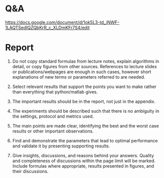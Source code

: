 # Q&A 
https://docs.google.com/document/d/1ok5L3-td_jNWF-1LAQTSedIQZQbKrR_c_XLDmKFr7S4/edit

# Report
1) Do not copy standard formulas from lecture notes, explain algorithms in detail, or copy figures from other sources. References to lecture slides or publications/webpages are enough in such cases, however short explanations of new terms or parameters referred to are needed. 

2) Select relevant results that support the points you want to make rather than everything that python/matlab gives. 

3) The important results should be in the report, not just in the appendix. 

4) The experiments should be described such that there is no ambiguity in the settings, protocol and metrics used.

5) The main points are made clear, identifying the best and the worst case results or other important observations. 

6) Find and demonstrate the parameters that lead to optimal performance and validate it by presenting supporting results. 

7) Give insights, discussions, and reasons behind your answers. Quality and completeness of discussions within the page limit will be marked. Include formulas where appropriate, results presented in figures, and their discussions. 
